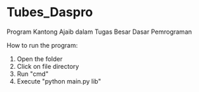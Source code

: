 # Tubes_Daspro
Program Kantong Ajaib dalam Tugas Besar Dasar Pemrograman

How to run the program:
1. Open the folder
2. Click on file directory
3. Run "cmd"
4. Execute "python main.py lib"
